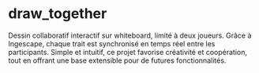 # draw_together
Dessin collaboratif interactif sur whiteboard, limité à deux joueurs. Grâce à Ingescape, chaque trait est synchronisé en temps réel entre les participants. Simple et intuitif, ce projet favorise créativité et coopération, tout en offrant une base extensible pour de futures fonctionnalités.
